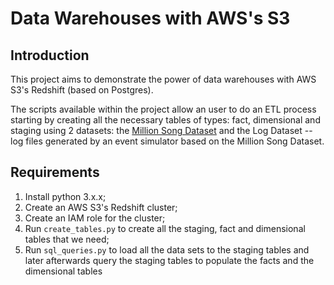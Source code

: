 # Data Warehouses with AWS's S3

## Introduction

This project aims to demonstrate the power of data warehouses with AWS S3's Redshift (based on Postgres).

The scripts available within the project allow an user to do an ETL process starting by creating all the necessary tables of types: fact, dimensional and staging using 2 datasets: the [Million Song Dataset](http://millionsongdataset.com/) and the Log Dataset -- log files generated by an event simulator based on the Million Song Dataset.



## Requirements
1) Install python 3.x.x;
2) Create an AWS S3's Redshift cluster;
3) Create an IAM role for the cluster;
4) Run `create_tables.py` to create all the staging, fact and dimensional tables that we need;
5) Run `sql_queries.py` to load all the data sets to the staging tables and later afterwards query the staging tables to populate the facts and the dimensional tables